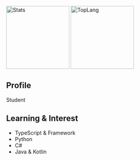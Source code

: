 <img alt="Stats" height="170px"
     src="https://github-readme-stats.vercel.app/api?username=quadseed&count_private=true&theme=slateorange&include_all_commits=true" />
<img alt="TopLang" height="170px"
     src="https://github-readme-stats.vercel.app/api/top-langs/?username=quadseed&layout=compact&theme=slateorange" />
## Profile
 Student

## Learning & Interest
- TypeScript & Framework
- Python
- C#
- Java & Kotlin
